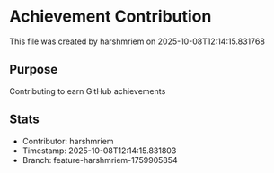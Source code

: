 # Achievement Contribution

This file was created by harshmriem on 2025-10-08T12:14:15.831768

## Purpose
Contributing to earn GitHub achievements

## Stats
- Contributor: harshmriem
- Timestamp: 2025-10-08T12:14:15.831803
- Branch: feature-harshmriem-1759905854
